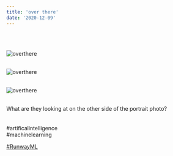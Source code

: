 ```yaml
---
title: 'over there'
date: '2020-12-09'
---
```

<br>
<br>

![overthere](/images/overthere/overthere.jpg)
<br>
<br>

![overthere](/images/overthere/overthere2.jpg)
<br>
<br>

![overthere](/images/overthere/overthere3.jpg)
<br>
<br>


What are they looking at on the other side of the portrait photo?
<br>
<br>
<br>
#artificalintelligence <br>
#machinelearning 

[#RunwayML](https://runwayml.com/) <br>


<br>
<br>
<!-- 
#h1
##h2
###h3
####h4
#####h5
######h6
- brabra is list
**bold text**
_Italic_ or *Italic*

-->